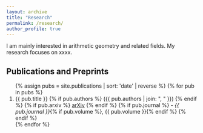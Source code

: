 ```yaml
---
layout: archive
title: "Research"
permalink: /research/
author_profile: true
---
```


I am mainly interested in arithmetic geometry and related fields. My research focuses on xxxx.

<h2>Publications and Preprints</h2>
<ol>
{% assign pubs = site.publications | sort: 'date' | reverse %}
{% for pub in pubs %}
<li>
  {{ pub.title }} {% if pub.authors %} ({{ pub.authors | join: ", " }}) {% endif %}  
  {% if pub.arxiv %} <a href="{{ pub.arxiv }}">arXiv</a> {% endif %}
  {% if pub.journal %} - <em>{{ pub.journal }}</em>{% if pub.volume %}, {{ pub.volume }}{% endif %} {% endif %}
</li>
{% endfor %}
</ol>